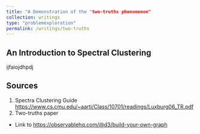 ```yaml
---
title: "A Demonstration of the "two-truths phenomenon"
collection: writings
type: "problemexploration"
permalink: /writings/two-truths
---
```



An Introduction to Spectral Clustering
-----
ijfaiojdhpdj


<div id="graph-one" class="graph-holder"></div>
<div id="graph-two" class="graph-holder"></div>


Sources
------

1. Spectra Clustering Guide https://www.cs.cmu.edu/~aarti/Class/10701/readings/Luxburg06_TR.pdf
2. Two-truths paper
* Link to https://observablehq.com/@d3/build-your-own-graph



<!-- Matrix operations -->
<script type="text/javascript" src="/assets/js/libraries/mathjs.min.js"></script>
<!-- Kmeans implementation -->
<script type="text/javascript" src="/assets/js/libraries/skmeans.min.js"></script>
<!-- Graph drawing -->
<script type="text/javascript" src="/assets/js/libraries/d3.v5.min.js"></script>
<!-- GMM implementation -->
<script type="text/javascript" src="/assets/js/libraries/gmm.js"></script>

<script type="text/javascript" src="/assets/js/two-truths/two-truths.js"></script>